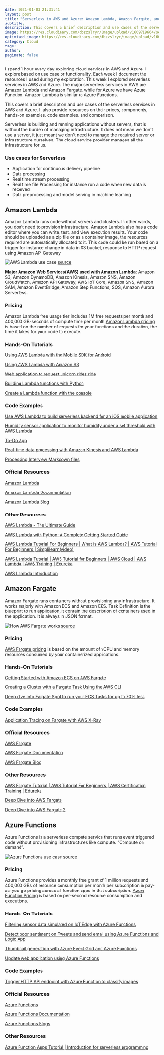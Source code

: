```yaml
---
date: 2021-01-03 21:31:41
layout: post
title: "Serverless in AWS and Azure: Amazon Lambda, Amazon Fargate, and Azure Function"
subtitle:
description: This covers a brief description and use cases of the serverless services in AWS and Azure. It also provide resources on their prices, components, hands-on examples, code examples, and comparison.
image: https://res.cloudinary.com/dbzzslryr/image/upload/v1609719664/serverless/Serverless-architecture-backend-web.png
optimized_image: https://res.cloudinary.com/dbzzslryr/image/upload/v1609719664/serverless/Serverless-architecture-backend-web.png
category: Cloud
tags:
author:
paginate: false
---
```


I spend 1 hour every day exploring cloud services in AWS and Azure. I explore based on use case or functionality. Each week I document the resources I used during my exploration. This week I explored serverless services in AWS and Azure. The major serverless services in AWS are Amazon Lambda and Amazon Fargate, while for Azure we have Azure Function. Amazon Lambda is similar to Azure Functions.

This covers a brief description and use cases of the serverless services in AWS and Azure. It also provide resources on their prices, components, hands-on examples, code examples, and comparison.

Serverless is building and running applications without servers, that is without the burden of managing infrastructure. It does not mean we don't use a server, it just meant we don't need to manage the required server or infrastructure ourselves. The cloud service provider manages all the infrastructure for us.

### Use cases for Serverless
* Application for continuous delivery pipeline
* Data  processing 
* Real time stream processing 
* Real time file Processing  for instance run a code when new data is received 
* Data preprocessing and model serving in machine learning 

## Amazon Lambda

Amazon Lambda runs code without servers and clusters. In other words, you don’t need to provision infrastructure. Amazon Lambda also has a code editor where you can write, test, and view execution results. Your code should be uploaded as a zip file or as a container image, the resources required are automatically allocated to it. This code could be run based on a trigger for instance change in data in S3 bucket, response to HTTP request using Amazon API Gateway.


![AWS Lambda use case](https://res.cloudinary.com/dbzzslryr/image/upload/v1609719424/serverless/lambda_usecase.png "AWS Lambda use case")
[source](https://aws.amazon.com/lambda/)

**Major Amazon Web Services(AWS) used with Amazon Lambda**: Amazon S3, Amazon DynamoDB, Amazon Kinesis, Amazon SNS, Amazon CloudWatch, Amazon API Gateway, AWS IoT Core, Amazon SNS, Amazon SAM, Amazon EventBridge, Amazon Step Functions, SQS, Amazon Aurora Serverless.
 
### Pricing 

Amazon Lambda free usage tier includes 1M free requests per month and 400,000 GB-seconds of compute time per month.[Amazon Lambda pricing](https://aws.amazon.com/lambda/pricing/) is based on the number of requests for your functions and the duration, the time it takes for your code to execute.
 
### Hands-On Tutorials

[Using AWS Lambda with the Mobile SDK for Android](https://docs.aws.amazon.com/lambda/latest/dg/with-android-example.html)

[Using AWS Lambda with Amazon S3](https://docs.aws.amazon.com/lambda/latest/dg/with-s3-example.html)

[Web application to request unicorn rides ride](https://aws.amazon.com/getting-started/hands-on/build-serverless-web-app-lambda-apigateway-s3-dynamodb-cognito/)

[Building Lambda functions with Python](https://docs.aws.amazon.com/lambda/latest/dg/lambda-python.html)

[Create a Lambda function with the console](https://docs.aws.amazon.com/lambda/latest/dg/getting-started-create-function.html#gettingstarted-images)


### Code Examples

[Use AWS Lambda to build serverless backend for an iOS mobile application](https://github.com/aws-samples/lambda-refarch-mobilebackend)

[Humidity sensor application to monitor humidity under a set threshold with AWS Lambda](https://github.com/aws-samples/lambda-refarch-iotbackend)

[To-Do App](https://github.com/aws-samples/lambda-refarch-webapp)

[Real-time data processing with Amazon Kinesis and AWS Lambda](https://github.com/aws-samples/lambda-refarch-streamprocessing)

[Processing Interview Markdown files](https://github.com/aws-samples/lambda-refarch-fileprocessing)


### Official Resources 

[Amazon Lambda](https://aws.amazon.com/lambda/)

[Amazon Lambda Documentation](https://docs.aws.amazon.com/lambda/latest/dg/welcome.html)

[Amazon Lambda Blog](https://aws.amazon.com/blogs/compute/category/compute/aws-lambda/)


### Other Resources 
[AWS Lambda - The Ultimate Guide](https://www.serverless.com/aws-lambda)

[AWS Lambda with Python: A Complete Getting Started Guide](https://stackify.com/aws-lambda-with-python-a-complete-getting-started-guide/)

[AWS Lambda Tutorial For Beginners \| What is AWS Lambda? \| AWS Tutorial For Beginners \| Simplilearn(video)](https://www.youtube.com/watch?v=97q30JjEq9Y)

[AWS Lambda Tutorial \| AWS Tutorial for Beginners \| AWS Cloud \| AWS Lambda \| AWS Training \| Edureka](https://www.youtube.com/watch?v=XZggsCITQdY)

[AWS Lambda Introduction](https://www.youtube.com/watch?v=d6lrokAELO0)


## Amazon Fargate

Amazon Fargate runs containers without provisioning any infrastructure. It works majorly with Amazon ECS and Amazon EKS.
Task Definition is the blueprint to run application, it contain the description of containers used in the application. It is always in JSON format.

![How AWS Fargate works](https://res.cloudinary.com/dbzzslryr/image/upload/v1609719453/serverless/fargate_architecture.png "How AWS Fargate works")
[source](https://aws.amazon.com/fargate/)

### Pricing

[AWS Fargate pricing](https://aws.amazon.com/fargate/pricing/) is based on the amount of vCPU and memory resources consumed by your containerized applications.

### Hands-On Tutorials
[Getting Started with Amazon ECS on AWS Fargate](https://docs.aws.amazon.com/AmazonECS/latest/userguide/fargate-getting-started.html)

[Creating a Cluster with a Fargate Task Using the AWS CLI](https://docs.aws.amazon.com/AmazonECS/latest/userguide/ECS_AWSCLI_Fargate.html)

[Deep dive into Fargate Spot to run your ECS Tasks for up to 70% less](https://aws.amazon.com/blogs/compute/deep-dive-into-fargate-spot-to-run-your-ecs-tasks-for-up-to-70-less/)


### Code Examples

[Application Tracing on Fargate with AWS X-Ray](https://github.com/aws-samples/aws-xray-fargate)


### Official Resources 

[AWS Fargate](https://aws.amazon.com/fargate/)

[AWS Fargate Documentation](https://docs.aws.amazon.com/AmazonECS/latest/userguide/what-is-fargate.html)

[AWS Fargate Blog](https://aws.amazon.com/blogs/compute/category/compute/aws-fargate/)



### Other Resources

[AWS Fargate Tutorial \| AWS Tutorial For Beginners \| AWS Certification Training \| Edureka](https://www.youtube.com/watch?v=fmFlAWtKnGA)

[Deep Dive into AWS Fargate](https://www.youtube.com/watch?v=xBgiArJHv7E)

[Deep Dive into AWS Fargate 2](https://www.youtube.com/watch?v=IEvLkwdFgnU)


## Azure Functions 

Azure Functions is a serverless compute service that runs event triggered code without provisioning infrastructures like compute. “Compute on demand”.

![Azure Functions use case](https://res.cloudinary.com/dbzzslryr/image/upload/v1609719377/serverless/functions-architecture.png "Azure Functions use case")
[source](https://docs.microsoft.com/en-us/azure/iot-edge/tutorial-deploy-function?toc=%2Fazure%2Fazure-functions%2Ftoc.json&view=iotedge-2018-06)

### Pricing

Azure Functions provides a monthly free grant of 1 million requests and 400,000 GBs of resource consumption per month per subscription in pay-as-you-go pricing across all function apps in that subscription. [Azure Function Pricing](https://azure.microsoft.com/en-us/pricing/details/functions/) is based on per-second resource consumption and executions.


### Hands-On Tutorials

[Filtering sensor data simulated on IoT  Edge with Azure Functions](https://docs.microsoft.com/en-us/azure/iot-edge/tutorial-deploy-function?toc=%2Fazure%2Fazure-functions%2Ftoc.json&view=iotedge-2018-06)

[Detect poor sentiment on Tweets and send email using Azure Functions and Logic App](https://docs.microsoft.com/en-us/azure/azure-functions/functions-twitter-email)

[Thumbnail generation with Azure Event Grid and Azure Functions](https://docs.microsoft.com/en-us/azure/event-grid/resize-images-on-storage-blob-upload-event?toc=%2Fazure%2Fazure-functions%2Ftoc.json&tabs=dotnet)

[Update web application using Azure Functions](https://docs.microsoft.com/en-us/learn/modules/automatic-update-of-a-webapp-using-azure-functions-and-signalr/1-introduction)



### Code Examples

[Trigger HTTP API endpoint with Azure Function to classify images](https://github.com/Azure-Samples/functions-python-pytorch-tutorial)


### Official Resources 

[Azure Functions](https://azure.microsoft.com/en-us/services/functions/)

[Azure Functions Documentation](https://docs.microsoft.com/en-us/azure/azure-functions/)

[Azure Functions Blogs](https://azure.microsoft.com/en-us/blog/tag/azure-functions/)


### Other Resources

[Azure Function Apps Tutorial \| Introduction for serverless programming](https://www.youtube.com/watch?v=Vxf-rOEO1q4&t=875s)
